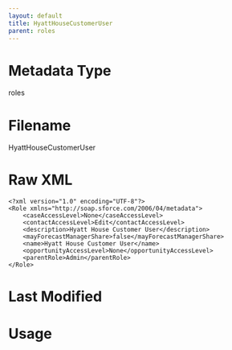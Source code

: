 ```yaml
---
layout: default
title: HyattHouseCustomerUser
parent: roles
---
```

# Metadata Type
roles


# Filename 
HyattHouseCustomerUser


# Raw XML
```
<?xml version="1.0" encoding="UTF-8"?>
<Role xmlns="http://soap.sforce.com/2006/04/metadata">
    <caseAccessLevel>None</caseAccessLevel>
    <contactAccessLevel>Edit</contactAccessLevel>
    <description>Hyatt House Customer User</description>
    <mayForecastManagerShare>false</mayForecastManagerShare>
    <name>Hyatt House Customer User</name>
    <opportunityAccessLevel>None</opportunityAccessLevel>
    <parentRole>Admin</parentRole>
</Role>
```


# Last Modified


# Usage
